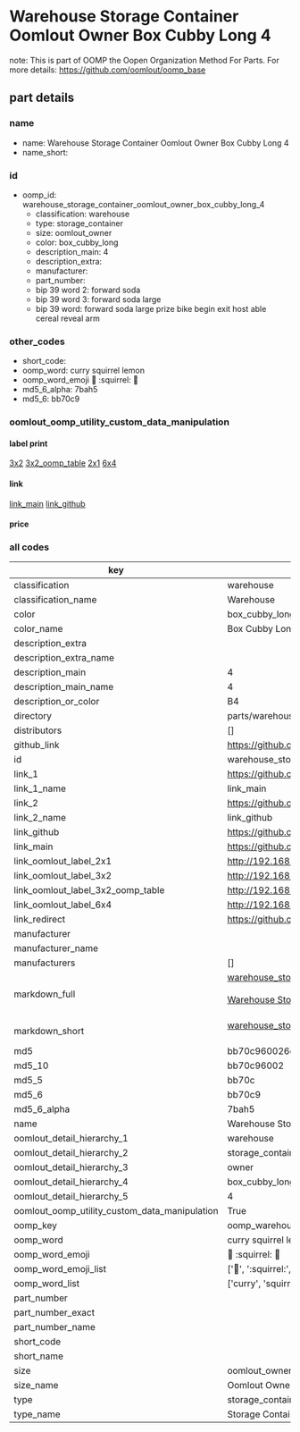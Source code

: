 # Warehouse Storage Container Oomlout Owner Box Cubby Long 4  

note: This is part of OOMP the Oopen Organization Method For Parts. For more details: https://github.com/oomlout/oomp_base

##  part details
  







### name
* name: Warehouse Storage Container Oomlout Owner Box Cubby Long 4
* name_short: 
### id
* oomp_id: warehouse_storage_container_oomlout_owner_box_cubby_long_4
  * classification: warehouse
  * type: storage_container
  * size: oomlout_owner
  * color: box_cubby_long
  * description_main: 4
  * description_extra: 
  * manufacturer: 
  * part_number: 
  * bip 39 word 2: forward soda
  * bip 39 word 3: forward soda large
  * bip 39 word: forward soda large prize bike begin exit host able cereal reveal arm

### other_codes
* short_code: 
* oomp_word: curry squirrel lemon
* oomp_word_emoji :curry: :squirrel: :lemon:
* md5_6_alpha: 7bah5
* md5_6: bb70c9






### oomlout_oomp_utility_custom_data_manipulation
#### label print
[3x2](http://192.168.1.245:1112/?label=oomp%207bah5)
[3x2_oomp_table](http://192.168.1.108:1112/?label=oomp%207bah5)
[2x1](http://192.168.1.242:1112/?label=oomp%207bah5)
[6x4](http://192.168.1.55:1112/?label=oomp%207bah5)    

#### link

[link_main](https://github.com/oomlout/oomlout_oomp_version_1_messy/tree/main/parts/warehouse_storage_container_oomlout_owner_box_cubby_long_4) [link_github](https://github.com/oomlout/oomlout_oomp_version_1_messy/tree/main/parts/warehouse_storage_container_oomlout_owner_box_cubby_long_4)                             

#### price







### all codes 
| key | value |  
| --- | --- |  
| classification | warehouse |  
| classification_name | Warehouse |  
| color | box_cubby_long |  
| color_name | Box Cubby Long |  
| description_extra |  |  
| description_extra_name |  |  
| description_main | 4 |  
| description_main_name | 4 |  
| description_or_color | B4 |  
| directory | parts/warehouse_storage_container_oomlout_owner_box_cubby_long_4 |  
| distributors | [] |  
| github_link | https://github.com/oomlout/oomlout_oomp_part_src/tree/main/parts/warehouse_storage_container_oomlout_owner_box_cubby_long_4 |  
| id | warehouse_storage_container_oomlout_owner_box_cubby_long_4 |  
| link_1 | https://github.com/oomlout/oomlout_oomp_version_1_messy/tree/main/parts/warehouse_storage_container_oomlout_owner_box_cubby_long_4 |  
| link_1_name | link_main |  
| link_2 | https://github.com/oomlout/oomlout_oomp_version_1_messy/tree/main/parts/warehouse_storage_container_oomlout_owner_box_cubby_long_4 |  
| link_2_name | link_github |  
| link_github | https://github.com/oomlout/oomlout_oomp_version_1_messy/tree/main/parts/warehouse_storage_container_oomlout_owner_box_cubby_long_4 |  
| link_main | https://github.com/oomlout/oomlout_oomp_version_1_messy/tree/main/parts/warehouse_storage_container_oomlout_owner_box_cubby_long_4 |  
| link_oomlout_label_2x1 | http://192.168.1.242:1112/?label=oomp%207bah5 |  
| link_oomlout_label_3x2 | http://192.168.1.245:1112/?label=oomp%207bah5 |  
| link_oomlout_label_3x2_oomp_table | http://192.168.1.108:1112/?label=oomp%207bah5 |  
| link_oomlout_label_6x4 | http://192.168.1.55:1112/?label=oomp%207bah5 |  
| link_redirect | https://github.com/oomlout/oomlout_oomp_version_1_messy/tree/main/parts/warehouse_storage_container_oomlout_owner_box_cubby_long_4 |  
| manufacturer |  |  
| manufacturer_name |  |  
| manufacturers | [] |  
| markdown_full | [warehouse_storage_container_oomlout_owner_box_cubby_long_4](none)<br>[](none)<br>[Warehouse Storage Container Oomlout Owner Box Cubby Long 4](none)<br><br> |  
| markdown_short | [warehouse_storage_container_oomlout_owner_box_cubby_long_4](none)<br><br> |  
| md5 | bb70c960026e09fc510b1ab4fa738ade |  
| md5_10 | bb70c96002 |  
| md5_5 | bb70c |  
| md5_6 | bb70c9 |  
| md5_6_alpha | 7bah5 |  
| name | Warehouse Storage Container Oomlout Owner Box Cubby Long 4 |  
| oomlout_detail_hierarchy_1 | warehouse |  
| oomlout_detail_hierarchy_2 | storage_container |  
| oomlout_detail_hierarchy_3 | owner |  
| oomlout_detail_hierarchy_4 | box_cubby_long |  
| oomlout_detail_hierarchy_5 | 4 |  
| oomlout_oomp_utility_custom_data_manipulation | True |  
| oomp_key | oomp_warehouse_storage_container_oomlout_owner_box_cubby_long_4 |  
| oomp_word | curry squirrel lemon |  
| oomp_word_emoji | :curry: :squirrel: :lemon: |  
| oomp_word_emoji_list | [':curry:', ':squirrel:', ':lemon:'] |  
| oomp_word_list | ['curry', 'squirrel', 'lemon'] |  
| part_number |  |  
| part_number_exact |  |  
| part_number_name |  |  
| short_code |  |  
| short_name |  |  
| size | oomlout_owner |  
| size_name | Oomlout Owner |  
| type | storage_container |  
| type_name | Storage Container |  
